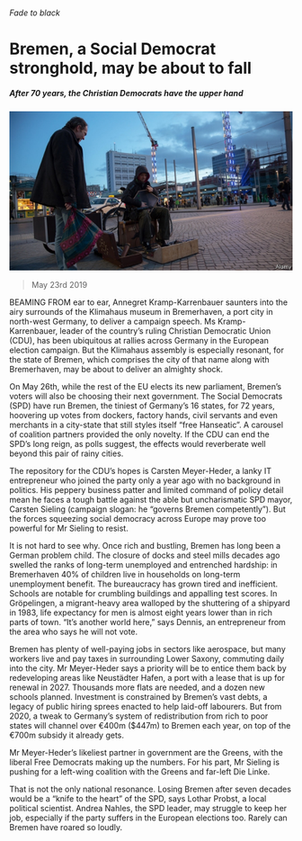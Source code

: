 ###### Fade to black

# Bremen, a Social Democrat stronghold, may be about to fall 

##### After 70 years, the Christian Democrats have the upper hand 

![image](images/20190525_eup501.jpg) 

> May 23rd 2019 

BEAMING FROM ear to ear, Annegret Kramp-Karrenbauer saunters into the airy surrounds of the Klimahaus museum in Bremerhaven, a port city in north-west Germany, to deliver a campaign speech. Ms Kramp-Karrenbauer, leader of the country’s ruling Christian Democratic Union (CDU), has been ubiquitous at rallies across Germany in the European election campaign. But the Klimahaus assembly is especially resonant, for the state of Bremen, which comprises the city of that name along with Bremerhaven, may be about to deliver an almighty shock. 

On May 26th, while the rest of the EU elects its new parliament, Bremen’s voters will also be choosing their next government. The Social Democrats (SPD) have run Bremen, the tiniest of Germany’s 16 states, for 72 years, hoovering up votes from dockers, factory hands, civil servants and even merchants in a city-state that still styles itself “free Hanseatic”. A carousel of coalition partners provided the only novelty. If the CDU can end the SPD’s long reign, as polls suggest, the effects would reverberate well beyond this pair of rainy cities. 

The repository for the CDU’s hopes is Carsten Meyer-Heder, a lanky IT entrepreneur who joined the party only a year ago with no background in politics. His peppery business patter and limited command of policy detail mean he faces a tough battle against the able but uncharismatic SPD mayor, Carsten Sieling (campaign slogan: he “governs Bremen competently”). But the forces squeezing social democracy across Europe may prove too powerful for Mr Sieling to resist. 

It is not hard to see why. Once rich and bustling, Bremen has long been a German problem child. The closure of docks and steel mills decades ago swelled the ranks of long-term unemployed and entrenched hardship: in Bremerhaven 40% of children live in households on long-term unemployment benefit. The bureaucracy has grown tired and inefficient. Schools are notable for crumbling buildings and appalling test scores. In Gröpelingen, a migrant-heavy area walloped by the shuttering of a shipyard in 1983, life expectancy for men is almost eight years lower than in rich parts of town. “It’s another world here,” says Dennis, an entrepreneur from the area who says he will not vote. 

Bremen has plenty of well-paying jobs in sectors like aerospace, but many workers live and pay taxes in surrounding Lower Saxony, commuting daily into the city. Mr Meyer-Heder says a priority will be to entice them back by redeveloping areas like Neustädter Hafen, a port with a lease that is up for renewal in 2027. Thousands more flats are needed, and a dozen new schools planned. Investment is constrained by Bremen’s vast debts, a legacy of public hiring sprees enacted to help laid-off labourers. But from 2020, a tweak to Germany’s system of redistribution from rich to poor states will channel over €400m ($447m) to Bremen each year, on top of the €700m subsidy it already gets. 

Mr Meyer-Heder’s likeliest partner in government are the Greens, with the liberal Free Democrats making up the numbers. For his part, Mr Sieling is pushing for a left-wing coalition with the Greens and far-left Die Linke. 

That is not the only national resonance. Losing Bremen after seven decades would be a “knife to the heart” of the SPD, says Lothar Probst, a local political scientist. Andrea Nahles, the SPD leader, may struggle to keep her job, especially if the party suffers in the European elections too. Rarely can Bremen have roared so loudly. 

